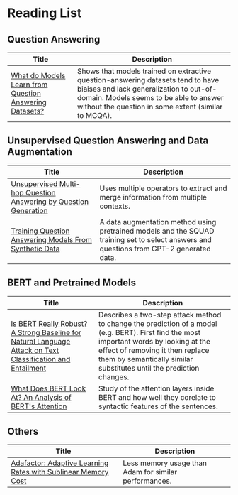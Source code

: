 # Reading List

## Question Answering

| Title | Description |
| --- | --- |
| [What do Models Learn from Question Answering Datasets?](https://arxiv.org/abs/2004.03490) | Shows that models trained on extractive question-answering datasets tend to have biaises and lack generalization to out-of-domain. Models seems to be able to answer without the question in some extent (similar to MCQA). |

## Unsupervised Question Answering and Data Augmentation

| Title | Description |
| --- | --- |
| [Unsupervised Multi-hop Question Answering by Question Generation](https://arxiv.org/abs/2010.12623) | Uses multiple operators to extract and merge information from multiple contexts. |
| [Training Question Answering Models From Synthetic Data](https://arxiv.org/abs/2002.09599) | A data augmentation method using pretrained models and the SQUAD training set to select answers and questions from GPT-2 generated data. |

## BERT and Pretrained Models

| Title | Description |
| --- | --- |
| [Is BERT Really Robust? A Strong Baseline for Natural Language Attack on Text Classification and Entailment](https://arxiv.org/abs/1907.11932) | Describes a two-step attack method to change the prediction of a model (e.g. BERT). First find the most important words by looking at the effect of removing it then replace them by semantically similar substitutes until the prediction changes. |
| [What Does BERT Look At? An Analysis of BERT's Attention](https://arxiv.org/abs/1906.04341) | Study of the attention layers inside BERT and how well they corelate to syntactic features of the sentences. |

## Others

| Title | Description |
| --- | --- |
| [Adafactor: Adaptive Learning Rates with Sublinear Memory Cost](https://arxiv.org/abs/1804.04235) | Less memory usage than Adam for similar performances. |
